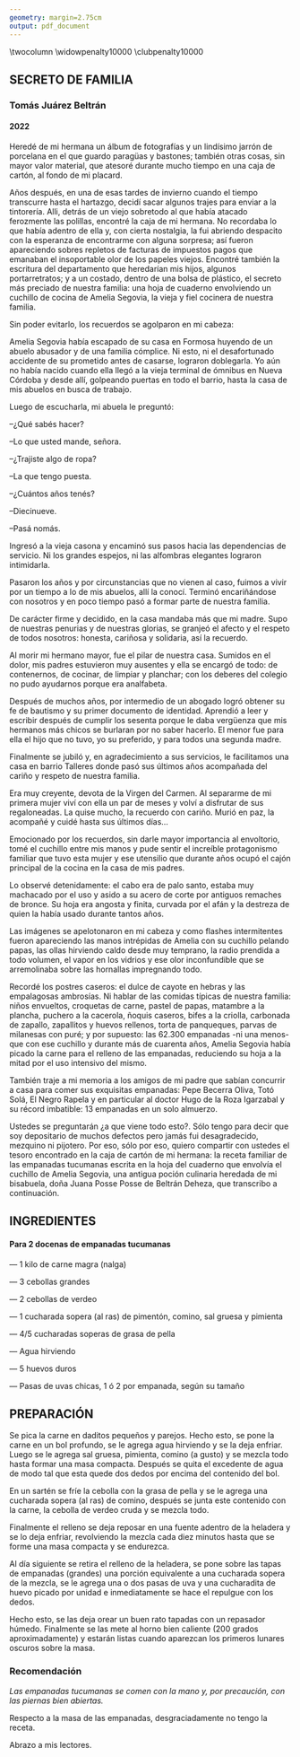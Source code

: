 ```yaml
---
geometry: margin=2.75cm
output: pdf_document
---
```


\twocolumn
\widowpenalty10000
\clubpenalty10000

## SECRETO DE FAMILIA

### Tomás Juárez Beltrán

#### 2022
 
Heredé de mi hermana un álbum de fotografías y un lindísimo jarrón de porcelana en el que guardo paragüas y bastones; también otras cosas, sin mayor valor material, que atesoré durante mucho tiempo en una caja de cartón, al fondo de mi placard. 

Años después, en una de esas tardes de invierno cuando el tiempo transcurre hasta el hartazgo, decidí sacar algunos trajes para enviar a la tintorería. Alli, detrás de un viejo sobretodo al que había atacado ferozmente las polillas, encontré la caja de mi hermana. No recordaba lo que había adentro de ella y, con cierta nostalgia, la fui abriendo despacito con la esperanza de encontrarme con alguna sorpresa; así fueron apareciendo sobres repletos de facturas de impuestos pagos que emanaban el  insoportable olor de los papeles viejos. Encontré también la escritura del departamento que heredarían mis hijos, algunos portarretratos; y a un costado, dentro de una bolsa de plástico, el secreto más preciado de nuestra familia: una  hoja de cuaderno envolviendo un cuchillo de cocina de Amelia Segovia, la vieja y fiel cocinera de nuestra familia.

Sin poder evitarlo, los recuerdos se agolparon en mi cabeza:

Amelia Segovia había escapado de su casa en Formosa huyendo de un abuelo abusador y de una familia cómplice. Ni esto, ni el desafortunado accidente de su prometido antes de casarse, lograron doblegarla. Yo aún no había nacido cuando ella llegó a la vieja terminal de ómnibus en Nueva Córdoba y desde allí, golpeando puertas en todo el barrio, hasta la casa de mis abuelos en busca de trabajo.

Luego de escucharla, mi abuela le preguntó:

–¿Qué sabés hacer?

–Lo que usted mande, señora.

–¿Trajiste algo de ropa?

–La que tengo puesta.

–¿Cuántos años tenés?

–Diecinueve.

–Pasá nomás.

Ingresó a la vieja casona y encaminó sus pasos hacia las dependencias de servicio. Ni los grandes espejos, ni las alfombras elegantes lograron intimidarla. 

Pasaron los años y por circunstancias que no vienen al caso, fuimos a vivir por un tiempo a lo de mis abuelos, allí la conocí. Terminó encariñándose con nosotros y en poco tiempo pasó a formar parte de nuestra familia.

De carácter firme y decidido, en la casa mandaba más que mi madre. Supo de nuestras penurias y de nuestras glorias, se granjeó el afecto y el respeto de todos nosotros: honesta, cariñosa y solidaria, así la recuerdo.

Al morir mi hermano mayor, fue el pilar de nuestra casa. Sumidos en el dolor, mis padres estuvieron muy ausentes y ella se encargó de todo: de contenernos, de cocinar, de limpiar y planchar; con los deberes del colegio no pudo ayudarnos porque era analfabeta. 

Después de muchos años, por intermedio de un abogado logró obtener su fe de bautismo y su primer documento de identidad. Aprendió a leer y escribir después de cumplir los sesenta porque le daba vergüenza que mis hermanos más chicos se burlaran por no saber hacerlo. El menor fue para ella el hijo que no tuvo, yo su preferido, y para todos una segunda madre.

Finalmente se jubiló y, en agradecimiento a sus servicios, le facilitamos una casa en barrio Talleres donde pasó sus últimos años acompañada del cariño y respeto de nuestra familia. 

Era muy creyente, devota de la Virgen del Carmen. Al separarme de mi primera mujer viví con ella un par de meses y volví a disfrutar de sus regaloneadas. La quise mucho, la recuerdo con cariño. Murió en paz, la acompañé y cuidé hasta sus últimos días… 

Emocionado por los recuerdos, sin darle mayor importancia al envoltorio, tomé el cuchillo entre mis manos y pude sentir el increíble protagonismo familiar que tuvo esta mujer y ese utensilio que durante años ocupó el cajón principal de la cocina en la casa de mis padres.

Lo observé detenidamente: el cabo era de palo santo, estaba muy machacado por el uso y asido a su acero de corte por antiguos remaches de bronce. Su hoja era angosta y finita, curvada por el afán y la destreza de quien la había usado durante tantos años. 

Las imágenes se apelotonaron en mi cabeza y como flashes intermitentes fueron apareciendo las manos intrépidas de Amelia con su cuchillo pelando papas, las ollas hirviendo caldo desde muy temprano, la radio prendida a todo volumen, el vapor en los vidrios y ese olor inconfundible que se arremolinaba sobre las hornallas impregnando todo. 

Recordé los postres caseros: el dulce de cayote en hebras y las empalagosas ambrosías. Ni hablar de las comidas típicas de nuestra familia: niños envueltos, croquetas de carne, pastel de papas, matambre a la plancha, puchero a la cacerola, ñoquis caseros, bifes a la criolla, carbonada de zapallo, zapallitos y huevos rellenos, torta de panqueques, parvas de milanesas con puré; y por supuesto: las  62.300 empanadas -ni una menos- que con ese cuchillo y durante más de cuarenta años, Amelia Segovia había picado la carne para el relleno de las empanadas, reduciendo su hoja a la mitad por el uso intensivo del mismo. 

También traje a mi memoria a los amigos de mi padre que sabían concurrir a casa para comer sus exquisitas empanadas: Pepe Becerra Oliva, Totó Solá, El Negro Rapela y en particular al doctor Hugo de la Roza Igarzabal y su récord imbatible: 13 empanadas en un solo almuerzo.

Ustedes se preguntarán ¿a que viene todo esto?. Sólo tengo para decir que soy depositario de muchos defectos pero jamás fui desagradecido, mezquino ni pijotero. Por eso, sólo por eso, quiero compartir con ustedes el tesoro encontrado en la caja de cartón de mi hermana: la receta familiar de las empanadas tucumanas escrita en la hoja del cuaderno que envolvía el cuchillo de Amelia Segovia, una antigua poción culinaria heredada de mi bisabuela, doña Juana Posse Posse de Beltrán Deheza, que transcribo a continuación. 

## INGREDIENTES

#### Para 2 docenas de empanadas tucumanas

― 1 kilo de carne magra (nalga)

― 3 cebollas grandes

― 2 cebollas de verdeo

― 1 cucharada sopera (al ras) de pimentón, comino, sal gruesa y pimienta

― 4/5 cucharadas soperas de grasa de pella

― Agua hirviendo

― 5 huevos duros

― Pasas de uvas chicas, 1 ó 2 por empanada, según su tamaño

## PREPARACIÓN
 
Se pica la carne en daditos pequeños y parejos. Hecho esto, se pone  la carne en un bol profundo, se le agrega agua hirviendo y se la deja enfriar. Luego se le agrega  sal gruesa, pimienta, comino (a gusto) y se mezcla todo hasta formar una masa compacta. Después se quita el excedente de agua de modo tal que esta quede dos dedos por encima del contenido del bol.

En un sartén se fríe la cebolla con la grasa de pella y se le agrega una cucharada sopera (al ras) de comino, después se junta este contenido con la carne, la cebolla de verdeo cruda y se mezcla todo.

Finalmente el relleno se deja reposar en una fuente adentro de la heladera y se lo deja enfriar, revolviendo la mezcla cada diez minutos hasta que se forme una masa compacta y se endurezca.

Al día siguiente se retira el relleno de la heladera, se pone sobre las tapas de empanadas (grandes) una porción equivalente a una cucharada sopera de la mezcla, se le agrega una o dos pasas de uva y una cucharadita de huevo picado por unidad e inmediatamente se hace el repulgue con los dedos. 

Hecho esto, se las deja orear un buen rato tapadas con un repasador húmedo. Finalmente se las mete al horno bien caliente (200 grados aproximadamente) y estarán listas cuando aparezcan los primeros lunares oscuros sobre la masa.

### Recomendación

*Las empanadas tucumanas se comen con la mano y, por precaución, con las piernas bien abiertas.* 

Respecto a la masa de las empanadas, desgraciadamente no tengo la receta.

Abrazo a mis lectores.
